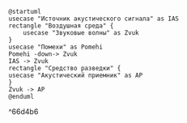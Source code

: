 ```plantuml
@startuml
usecase "Источник акустического сигнала" as IAS
rectangle "Воздушная среда" {
    usecase "Звуковые волны" as Zvuk
}
usecase "Помехи" as Pomehi
Pomehi -down-> Zvuk
IAS -> Zvuk
rectangle "Средство разведки" {
usecase "Акустический приемник" as AP
}
Zvuk -> AP
@enduml
```

^66d4b6



[^1]:[[Хорев А.А. Техническая защита информации учеб. пособие для студентов вузов. В 3 т. Т. 1. Технические каналы утечки информации. М. НПЦ Аналитика, 2008. 436 с.]]